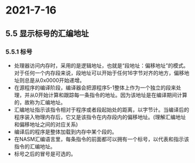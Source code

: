 # 2021-7-16
## 5.5 显示标号的汇编地址
### 5.5.1 标号
+ 处理器访问内存时，采用的是逻辑地址，也就是“段地址：偏移地址”的模式。对于任何一个内存段来说，段地址可以开始于任何16字节对齐的地方，偏移地址则总是从0x0000开始递增。
+ 在源程序的编译阶段，编译器会把源程序5-1整体上作为一个独立的段来处理，并从0开始计算和跟踪每一条指令的地址。因为该地址是在编译期间计算的，故称为汇编地址。
+ 汇编地址指示该指令相对于程序或者段起始处的距离，以字节计。当编译后的程序装入物理内存后，它又是该指令在内存段内的偏移地址。(理解汇编地址和偏移地址之间的对应关系)
+ 编译后的程序是整体加载到内存中某个段的。
+ 在NASM汇编语言里，每条指令的前面都可以拥有一个标号，以代表和指示该指令的汇编地址。
+ 标号之后的冒号是可选的。

